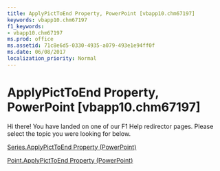 ```yaml
---
title: ApplyPictToEnd Property, PowerPoint [vbapp10.chm67197]
keywords: vbapp10.chm67197
f1_keywords:
- vbapp10.chm67197
ms.prod: office
ms.assetid: 71c8e6d5-0330-4935-a079-493e1e94ff0f
ms.date: 06/08/2017
localization_priority: Normal
---
```



# ApplyPictToEnd Property, PowerPoint [vbapp10.chm67197]

Hi there! You have landed on one of our F1 Help redirector pages. Please select the topic you were looking for below.

[Series.ApplyPictToEnd Property (PowerPoint)](http://msdn.microsoft.com/library/fa71354c-c76a-545a-ae3c-22ae36260365%28Office.15%29.aspx)

[Point.ApplyPictToEnd Property (PowerPoint)](http://msdn.microsoft.com/library/5b1a3168-9a77-55e0-9d9c-edd66fd338d2%28Office.15%29.aspx)


